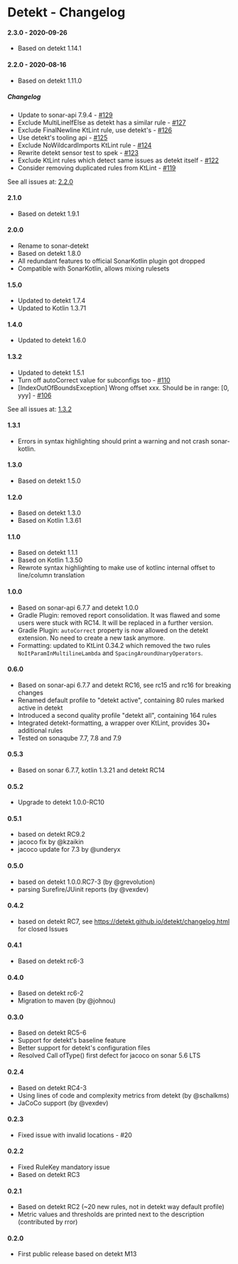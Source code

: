 # Detekt - Changelog

#### 2.3.0 - 2020-09-26

- Based on detekt 1.14.1

#### 2.2.0 - 2020-08-16

- Based on detekt 1.11.0

##### Changelog

- Update to sonar-api 7.9.4 - [#129](https://github.com/detekt/sonar-kotlin/pull/129)
- Exclude MultiLineIfElse as detekt has a similar rule - [#127](https://github.com/detekt/sonar-kotlin/pull/127)
- Exclude FinalNewline KtLint rule, use detekt's - [#126](https://github.com/detekt/sonar-kotlin/pull/126)
- Use detekt's tooling api - [#125](https://github.com/detekt/sonar-kotlin/pull/125)
- Exclude NoWildcardImports KtLint rule - [#124](https://github.com/detekt/sonar-kotlin/pull/124)
- Rewrite detekt sensor test to spek - [#123](https://github.com/detekt/sonar-kotlin/pull/123)
- Exclude KtLint rules which detect same issues as detekt itself - [#122](https://github.com/detekt/sonar-kotlin/pull/122)
- Consider removing duplicated rules from KtLint - [#119](https://github.com/detekt/sonar-kotlin/issues/119)

See all issues at: [2.2.0](https://github.com/detekt/sonar-kotlin/milestone/5)

#### 2.1.0

- Based on detekt 1.9.1

#### 2.0.0

- Rename to sonar-detekt
- Based on detekt 1.8.0
- All redundant features to official SonarKotlin plugin got dropped
- Compatible with SonarKotlin, allows mixing rulesets

#### 1.5.0

- Updated to detekt 1.7.4
- Updated to Kotlin 1.3.71

#### 1.4.0

- Updated to detekt 1.6.0

#### 1.3.2

- Updated to detekt 1.5.1
- Turn off autoCorrect value for subconfigs too - [#110](https://github.com/detekt/sonar-kotlin/pull/110)
- [IndexOutOfBoundsException] Wrong offset xxx. Should be in range: [0, yyy] - [#106](https://github.com/detekt/sonar-kotlin/issues/106)

See all issues at: [1.3.2](https://github.com/detekt/sonar-kotlin/milestone/2)

#### 1.3.1

- Errors in syntax highlighting should print a warning and not crash sonar-kotlin.

#### 1.3.0

- Based on detekt 1.5.0

#### 1.2.0

- Based on detekt 1.3.0
- Based on Kotlin 1.3.61

#### 1.1.0

- Based on detekt 1.1.1
- Based on Kotlin 1.3.50
- Rewrote syntax highlighting to make use of kotlinc internal offset to line/column translation

#### 1.0.0

- Based on sonar-api 6.7.7 and detekt 1.0.0
- Gradle Plugin: removed report consolidation. It was flawed and some users were stuck with RC14. It will be replaced in a further version.
- Gradle Plugin: `autoCorrect` property is now allowed on the detekt extension. No need to create a new task anymore.
- Formatting: updated to KtLint 0.34.2 which removed the two rules `NoItParamInMultilineLambda` and `SpacingAroundUnaryOperators`. 

#### 0.6.0

- Based on sonar-api 6.7.7 and detekt RC16, see rc15 and rc16 for breaking changes
- Renamed default profile to "detekt active", containing 80 rules marked active in detekt
- Introduced a second quality profile "detekt all", containing 164 rules
- Integrated detekt-formatting, a wrapper over KtLint, provides 30+ additional rules
- Tested on sonaqube 7.7, 7.8 and 7.9

#### 0.5.3

- Based on sonar 6.7.7, kotlin 1.3.21 and detekt RC14

#### 0.5.2

- Upgrade to detekt 1.0.0-RC10

#### 0.5.1

- based on detekt RC9.2
- jacoco fix by @kzaikin
- jacoco update for 7.3 by @underyx

#### 0.5.0

- based on detekt 1.0.0.RC7-3 (by @grevolution)
- parsing Surefire/JUinit reports (by @vexdev)

#### 0.4.2

- based on detekt RC7, see https://detekt.github.io/detekt/changelog.html for closed Issues

#### 0.4.1

- Based on detekt rc6-3

#### 0.4.0 

- Based on detekt rc6-2
- Migration to maven (by @johnou)

#### 0.3.0

- Based on detekt RC5-6
- Support for detekt's baseline feature
- Better support for detekt's configuration files
- Resolved Call ofType() first defect for jacoco on sonar 5.6 LTS 

#### 0.2.4

- Based on detekt RC4-3
- Using lines of code and complexity metrics from detekt (by @schalkms)
- JaCoCo support (by @vexdev)

#### 0.2.3

- Fixed issue with invalid locations - #20

#### 0.2.2

- Fixed RuleKey mandatory issue
- Based on detekt RC3

#### 0.2.1

- Based on detekt RC2 (~20 new rules, not in detekt way default profile)
- Metric values and thresholds are printed next to the description (contributed by rror)

#### 0.2.0

- First public release based on detekt M13
